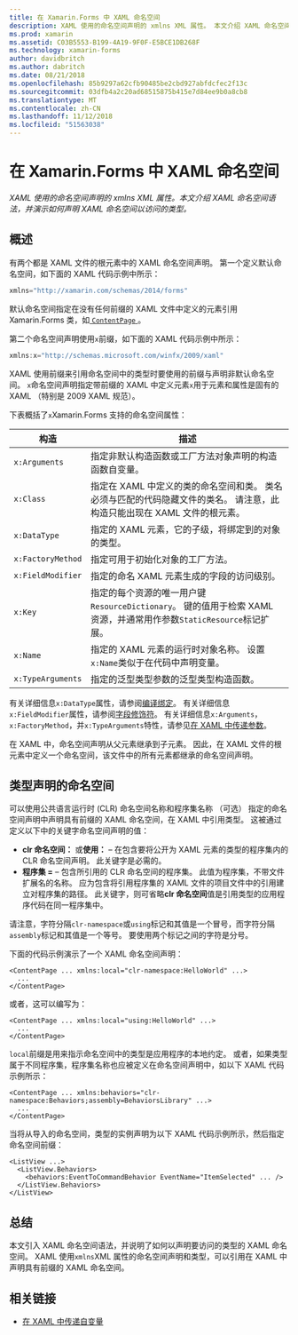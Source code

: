 ```yaml
---
title: 在 Xamarin.Forms 中 XAML 命名空间
description: XAML 使用的命名空间声明的 xmlns XML 属性。 本文介绍 XAML 命名空间语法，并演示如何声明 XAML 命名空间以访问的类型。
ms.prod: xamarin
ms.assetid: C03B5553-B199-4A19-9F0F-E5BCE1DB268F
ms.technology: xamarin-forms
author: davidbritch
ms.author: dabritch
ms.date: 08/21/2018
ms.openlocfilehash: 85b9297a62cfb90485be2cbd927abfdcfec2f13c
ms.sourcegitcommit: 03dfb4a2c20ad68515875b415e7d84ee9b0a8cb8
ms.translationtype: MT
ms.contentlocale: zh-CN
ms.lasthandoff: 11/12/2018
ms.locfileid: "51563038"
---
```

# <a name="xaml-namespaces-in-xamarinforms"></a>在 Xamarin.Forms 中 XAML 命名空间

_XAML 使用的命名空间声明的 xmlns XML 属性。本文介绍 XAML 命名空间语法，并演示如何声明 XAML 命名空间以访问的类型。_

## <a name="overview"></a>概述

有两个都是 XAML 文件的根元素中的 XAML 命名空间声明。 第一个定义默认命名空间，如下面的 XAML 代码示例中所示：

```csharp
xmlns="http://xamarin.com/schemas/2014/forms"
```

默认命名空间指定在没有任何前缀的 XAML 文件中定义的元素引用 Xamarin.Forms 类，如[ `ContentPage` ](xref:Xamarin.Forms.ContentPage)。

第二个命名空间声明使用`x`前缀，如下面的 XAML 代码示例中所示：

```csharp
xmlns:x="http://schemas.microsoft.com/winfx/2009/xaml"
```

XAML 使用前缀来引用命名空间中的类型时要使用的前缀与声明非默认命名空间。 `x`命名空间声明指定带前缀的 XAML 中定义元素`x`用于元素和属性是固有的 XAML （特别是 2009 XAML 规范）。

下表概括了`x`Xamarin.Forms 支持的命名空间属性：

|构造|描述|
|--- |--- |
|`x:Arguments`|指定非默认构造函数或工厂方法对象声明的构造函数自变量。|
|`x:Class`|指定在 XAML 中定义的类的命名空间和类。 类名必须与匹配的代码隐藏文件的类名。 请注意，此构造只能出现在 XAML 文件的根元素。|
|`x:DataType`|指定的 XAML 元素，它的子级，将绑定到的对象的类型。|
|`x:FactoryMethod`|指定可用于初始化对象的工厂方法。|
|`x:FieldModifier`|指定的命名 XAML 元素生成的字段的访问级别。|
|`x:Key`|指定的每个资源的唯一用户键`ResourceDictionary`。 键的值用于检索 XAML 资源，并通常用作参数`StaticResource`标记扩展。|
|`x:Name`|指定的 XAML 元素的运行时对象名称。 设置`x:Name`类似于在代码中声明变量。|
|`x:TypeArguments`|指定的泛型类型参数的泛型类型构造函数。|

有关详细信息`x:DataType`属性，请参阅[编译绑定](~/xamarin-forms/app-fundamentals/data-binding/compiled-bindings.md)。 有关详细信息`x:FieldModifier`属性，请参阅[字段修饰符](~/xamarin-forms/xaml/field-modifiers.md)。 有关详细信息`x:Arguments`， `x:FactoryMethod`，并`x:TypeArguments`特性，请参见[在 XAML 中传递参数](~/xamarin-forms/xaml/passing-arguments.md)。

在 XAML 中，命名空间声明从父元素继承到子元素。 因此，在 XAML 文件的根元素中定义一个命名空间，该文件中的所有元素都继承的命名空间声明。

## <a name="declaring-namespaces-for-types"></a>类型声明的命名空间

可以使用公共语言运行时 (CLR) 命名空间名称和程序集名称 （可选） 指定的命名空间声明中声明具有前缀的 XAML 命名空间，在 XAML 中引用类型。 这被通过定义以下中的关键字命名空间声明的值：

- **clr 命名空间：** 或**使用：** – 在包含要将公开为 XAML 元素的类型的程序集内的 CLR 命名空间声明。 此关键字是必需的。
- **程序集 =** – 包含所引用的 CLR 命名空间的程序集。 此值为程序集，不带文件扩展名的名称。 应为包含将引用程序集的 XAML 文件的项目文件中的引用建立对程序集的路径。 此关键字，则可省略**clr 命名空间**值是引用类型的应用程序代码在同一程序集中。

请注意，字符分隔`clr-namespace`或`using`标记和其值是一个冒号，而字符分隔`assembly`标记和其值是一个等号。 要使用两个标记之间的字符是分号。

下面的代码示例演示了一个 XAML 命名空间声明：

```xaml
<ContentPage ... xmlns:local="clr-namespace:HelloWorld" ...>
  ...
</ContentPage>
```

或者，这可以编写为：

```xaml
<ContentPage ... xmlns:local="using:HelloWorld" ...>
  ...
</ContentPage>
```

`local`前缀是用来指示命名空间中的类型是应用程序的本地约定。 或者，如果类型属于不同程序集，程序集名称也应被定义在命名空间声明中，如以下 XAML 代码示例所示：

```xaml
<ContentPage ... xmlns:behaviors="clr-namespace:Behaviors;assembly=BehaviorsLibrary" ...>
  ...
</ContentPage>
```

当将从导入的命名空间，类型的实例声明为以下 XAML 代码示例所示，然后指定命名空间前缀：

```xaml
<ListView ...>
  <ListView.Behaviors>
    <behaviors:EventToCommandBehavior EventName="ItemSelected" ... />
  </ListView.Behaviors>
</ListView>
```

## <a name="summary"></a>总结

本文引入 XAML 命名空间语法，并说明了如何以声明要访问的类型的 XAML 命名空间。 XAML 使用`xmlns`XML 属性的命名空间声明和类型，可以引用在 XAML 中声明具有前缀的 XAML 命名空间。


## <a name="related-links"></a>相关链接

- [在 XAML 中传递自变量](~/xamarin-forms/xaml/passing-arguments.md)
